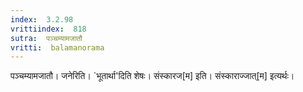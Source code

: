 ```yaml
---
index:  3.2.98
vrittiindex:  818
sutra:  पञ्चम्यामजातौ
vritti:  balamanorama 
---
```


पञ्चम्यामजातौ। जनेरिति। `भूतार्था'दिति शेषः। संस्कारज[म] इति। संस्काराज्जात्[म] इत्यर्थः। 

